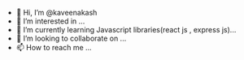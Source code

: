 - 👋 Hi, I’m @kaveenakash
- 👀 I’m interested in ...
- 🌱 I’m currently learning Javascript libraries(react js , express js)...
- 💞️ I’m looking to collaborate on ...
- 📫 How to reach me ...

<!---
kaveenakash/kaveenakash is a ✨ special ✨ repository because its `README.md` (this file) appears on your GitHub profile.
You can click the Preview link to take a look at your changes.
--->
